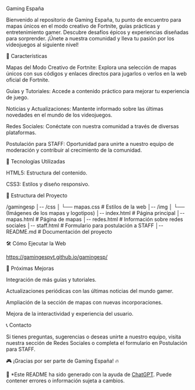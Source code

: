 Gaming España

Bienvenido al repositorio de Gaming España, tu punto de encuentro para mapas únicos en el modo creativo de Fortnite, guías prácticas y entretenimiento gamer. Descubre desafíos épicos y experiencias diseñadas para sorprender. ¡Únete a nuestra comunidad y lleva tu pasión por los videojuegos al siguiente nivel!

📌 Características

Mapas del Modo Creativo de Fortnite: Explora una selección de mapas únicos con sus códigos y enlaces directos para jugarlos o verlos en la web oficial de Fortnite.

Guías y Tutoriales: Accede a contenido práctico para mejorar tu experiencia de juego.

Noticias y Actualizaciones: Mantente informado sobre las últimas novedades en el mundo de los videojuegos.

Redes Sociales: Conéctate con nuestra comunidad a través de diversas plataformas.

Postulación para STAFF: Oportunidad para unirte a nuestro equipo de moderación y contribuir al crecimiento de la comunidad.

🚀 Tecnologías Utilizadas

HTML5: Estructura del contenido.

CSS3: Estilos y diseño responsivo.

📂 Estructura del Proyecto

/gamingesp
│-- /css
│   └── mapas.css  # Estilos de la web
│-- /img
│   └── (Imágenes de los mapas y logotipos)
│-- index.html     # Página principal
│-- mapas.html     # Página de mapas
│-- redes.html     # Información sobre redes sociales
│-- staff.html     # Formulario para postulación a STAFF
│-- README.md      # Documentación del proyecto

🛠️ Cómo Ejecutar la Web

https://gamingespyt.github.io/gamingesp/

📀 Próximas Mejoras

Integración de más guías y tutoriales.

Actualizaciones periódicas con las últimas noticias del mundo gamer.

Ampliación de la sección de mapas con nuevas incorporaciones.

Mejora de la interactividad y experiencia del usuario.

📞 Contacto

Si tienes preguntas, sugerencias o deseas unirte a nuestro equipo, visita nuestra sección de Redes Sociales o completa el formulario en Postulación para STAFF.

🎮 ¡Gracias por ser parte de Gaming España! 🔥

📢 *Este README ha sido generado con la ayuda de [ChatGPT](https://chat.openai.com/). Puede contener errores o información sujeta a cambios.

